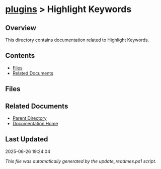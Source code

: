 # [plugins](../) > Highlight Keywords

## Overview
This directory contains documentation related to Highlight Keywords.

## Contents

<!-- toc -->

- [Files](#files)
- [Related Documents](#related-documents)

## Files

<!-- files list will be auto-generated by Docsify -->

## Related Documents

- [Parent Directory](../)
- [Documentation Home](../../)

## Last Updated

2025-06-26 19:24:04

*This file was automatically generated by the update_readmes.ps1 script.*
